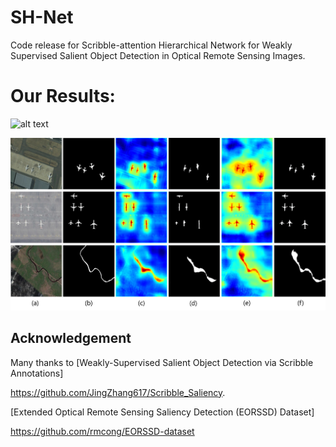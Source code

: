 # SH-Net
Code release for Scribble-attention Hierarchical Network for Weakly Supervised Salient Object Detection in Optical Remote Sensing Images.








# Our Results:
![alt text](./Visual1.png)

![alt text](./Visual2.png)



## Acknowledgement

Many thanks to [Weakly-Supervised Salient Object Detection via Scribble Annotations]

https://github.com/JingZhang617/Scribble_Saliency.

[Extended Optical Remote Sensing Saliency Detection (EORSSD) Dataset]

https://github.com/rmcong/EORSSD-dataset


